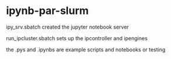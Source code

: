 # ipynb-par-slurm

ipy_srv.sbatch created the jupyter notebook server

run_ipcluster.sbatch sets up the ipcontroller and ipengines

the .pys and .ipynbs are example scripts and notebooks or testing
